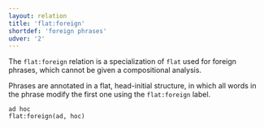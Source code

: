 ```yaml
---
layout: relation
title: 'flat:foreign'
shortdef: 'foreign phrases'
udver: '2'
---
```


The `flat:foreign` relation is a specialization of `flat` used for foreign phrases, which cannot be given a compositional analysis.

Phrases are annotated in a flat, head-initial structure, in which all words in the phrase modify the first one using the <code>flat:foreign</code> label.

~~~ sdparse
ad hoc
flat:foreign(ad, hoc)
~~~
<!-- Interlanguage links updated Po 6. listopadu 2023, 21:42:56 CET -->
